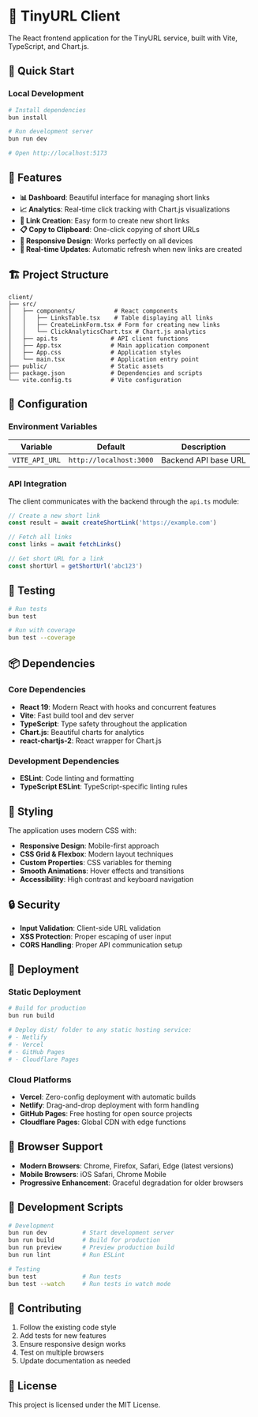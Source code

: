 # 🔗 TinyURL Client

The React frontend application for the TinyURL service, built with Vite, TypeScript, and Chart.js.

## 🚀 Quick Start

### Local Development

```bash
# Install dependencies
bun install

# Run development server
bun run dev

# Open http://localhost:5173
```

## 🎨 Features

- **📊 Dashboard**: Beautiful interface for managing short links
- **📈 Analytics**: Real-time click tracking with Chart.js visualizations
- **🔗 Link Creation**: Easy form to create new short links
- **📋 Copy to Clipboard**: One-click copying of short URLs
- **📱 Responsive Design**: Works perfectly on all devices
- **🔄 Real-time Updates**: Automatic refresh when new links are created

## 🏗️ Project Structure

```
client/
├── src/
│   ├── components/           # React components
│   │   ├── LinksTable.tsx    # Table displaying all links
│   │   ├── CreateLinkForm.tsx # Form for creating new links
│   │   └── ClickAnalyticsChart.tsx # Chart.js analytics
│   ├── api.ts               # API client functions
│   ├── App.tsx              # Main application component
│   ├── App.css              # Application styles
│   └── main.tsx             # Application entry point
├── public/                  # Static assets
├── package.json             # Dependencies and scripts
└── vite.config.ts           # Vite configuration
```

## 🔧 Configuration

### Environment Variables

| Variable       | Default                 | Description          |
| -------------- | ----------------------- | -------------------- |
| `VITE_API_URL` | `http://localhost:3000` | Backend API base URL |

### API Integration

The client communicates with the backend through the `api.ts` module:

```typescript
// Create a new short link
const result = await createShortLink('https://example.com')

// Fetch all links
const links = await fetchLinks()

// Get short URL for a link
const shortUrl = getShortUrl('abc123')
```

## 🧪 Testing

```bash
# Run tests
bun test

# Run with coverage
bun test --coverage
```

## 📦 Dependencies

### Core Dependencies

- **React 19**: Modern React with hooks and concurrent features
- **Vite**: Fast build tool and dev server
- **TypeScript**: Type safety throughout the application
- **Chart.js**: Beautiful charts for analytics
- **react-chartjs-2**: React wrapper for Chart.js

### Development Dependencies

- **ESLint**: Code linting and formatting
- **TypeScript ESLint**: TypeScript-specific linting rules

## 🎨 Styling

The application uses modern CSS with:

- **Responsive Design**: Mobile-first approach
- **CSS Grid & Flexbox**: Modern layout techniques
- **Custom Properties**: CSS variables for theming
- **Smooth Animations**: Hover effects and transitions
- **Accessibility**: High contrast and keyboard navigation

## 🔒 Security

- **Input Validation**: Client-side URL validation
- **XSS Protection**: Proper escaping of user input
- **CORS Handling**: Proper API communication setup

## 🚀 Deployment

### Static Deployment

```bash
# Build for production
bun run build

# Deploy dist/ folder to any static hosting service:
# - Netlify
# - Vercel
# - GitHub Pages
# - Cloudflare Pages
```

### Cloud Platforms

- **Vercel**: Zero-config deployment with automatic builds
- **Netlify**: Drag-and-drop deployment with form handling
- **GitHub Pages**: Free hosting for open source projects
- **Cloudflare Pages**: Global CDN with edge functions

## 📱 Browser Support

- **Modern Browsers**: Chrome, Firefox, Safari, Edge (latest versions)
- **Mobile Browsers**: iOS Safari, Chrome Mobile
- **Progressive Enhancement**: Graceful degradation for older browsers

## 🔧 Development Scripts

```bash
# Development
bun run dev          # Start development server
bun run build        # Build for production
bun run preview      # Preview production build
bun run lint         # Run ESLint

# Testing
bun test             # Run tests
bun test --watch     # Run tests in watch mode
```

## 🤝 Contributing

1. Follow the existing code style
2. Add tests for new features
3. Ensure responsive design works
4. Test on multiple browsers
5. Update documentation as needed

## 📄 License

This project is licensed under the MIT License.
